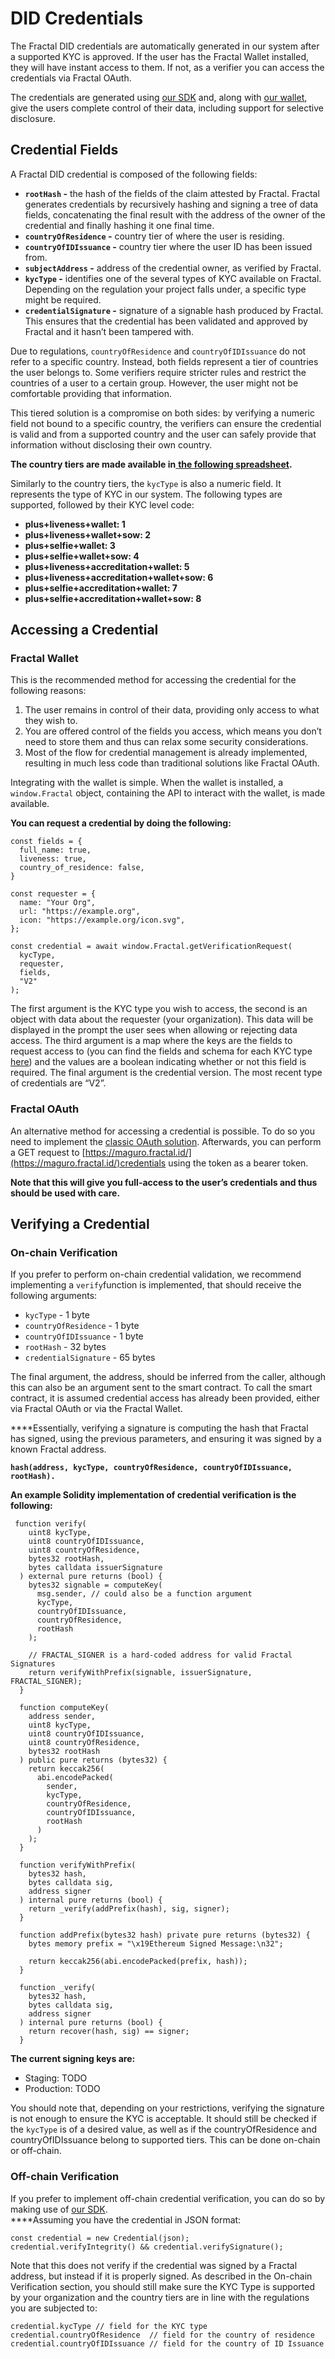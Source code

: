 # DID Credentials

The Fractal DID credentials are automatically generated in our system after a supported KYC is approved. If the user has the Fractal Wallet installed, they will have instant access to them. If not, as a verifier you can access the credentials via Fractal OAuth.

The credentials are generated using [our SDK](https://github.com/trustfractal/sdk) and, along with [our wallet](https://github.com/trustfractal/wallet), give the users complete control of their data, including support for selective disclosure.

## **Credential Fields**

A Fractal DID credential is composed of the following fields:

* **`rootHash` -** the hash of the fields of the claim attested by Fractal. Fractal generates credentials by recursively hashing and signing a tree of data fields, concatenating the final result with the address of the owner of the credential and finally hashing it one final time.
* **`countryOfResidence` -** country tier of where the user is residing.
* **`countryOfIDIssuance` -**  country tier where the user ID has been issued from.
* **`subjectAddress` -** address of the credential owner, as verified by Fractal.
* **`kycType` -** identifies one of the several types of KYC available on Fractal. Depending on the regulation your project falls under, a specific type might be required.
* **`credentialSignature` -** signature of a signable hash produced by Fractal. This ensures that the credential has been validated and approved by Fractal and it hasn’t been tampered with.

Due to regulations, `countryOfResidence` and `countryOfIDIssuance` do not refer to a specific country. Instead, both fields represent a tier of countries the user belongs to. Some verifiers require stricter rules and restrict the countries of a user to a certain group. However, the user might not be comfortable providing that information.

This tiered solution is a compromise on both sides: by verifying a numeric field not bound to a specific country, the verifiers can ensure the credential is valid and from a supported country and the user can safely provide that information without disclosing their own country.

**The country tiers are made available in**[ **the following spreadsheet**](https://docs.google.com/spreadsheets/d/1Ot9YEpasZ3qVSnoZqQs2iEqgHUyYAAn2Q17d113PQZc/edit?usp=sharing)**.**

Similarly to the country tiers, the `kycType` is also a numeric field. It represents the type of KYC in our system. The following types are supported, followed by their KYC level code:

* **plus+liveness+wallet: 1**
* **plus+liveness+wallet+sow: 2**
* **plus+selfie+wallet: 3**
* **plus+selfie+wallet+sow: 4**
* **plus+liveness+accreditation+wallet: 5**
* **plus+liveness+accreditation+wallet+sow: 6**
* **plus+selfie+accreditation+wallet: 7**
* **plus+selfie+accreditation+wallet+sow: 8**

## **Accessing a Credential**

### **Fractal Wallet**

This is the recommended method for accessing the credential for the following reasons:

1. The user remains in control of their data, providing only access to what they wish to.
2. You are offered control of the fields you access, which means you don’t need to store them and thus can relax some security considerations.
3. Most of the flow for credential management is already implemented, resulting in much less code than traditional solutions like Fractal OAuth.

Integrating with the wallet is simple. When the wallet is installed, a `window.Fractal` object, containing the API to interact with the wallet, is made available.

**You can request a credential by doing the following:**

```text
const fields = {
  full_name: true,
  liveness: true,
  country_of_residence: false,
}

const requester = {
  name: "Your Org",
  url: "https://example.org",
  icon: "https://example.org/icon.svg",
};

const credential = await window.Fractal.getVerificationRequest(
  kycType,
  requester,
  fields,
  "V2"
);
```

The first argument is the KYC type you wish to access, the second is an object with data about the requester \(your organization\). This data will be displayed in the prompt the user sees when allowing or rejecting data access. The third argument is a map where the keys are the fields to request access to \(you can find the fields and schema for each KYC type [here](https://github.com/trustfractal/sdk/blob/main/src/Schema/schemas.ts)\) and the values are a boolean indicating whether or not this field is required. The final argument is the credential version. The most recent type of credentials are “V2”.

### **Fractal OAuth**

An alternative method for accessing a credential is possible. To do so you need to implement the [classic OAuth solution](https://docs.developer.fractal.id/user-integration/user-authorization). Afterwards, you can perform a GET request to [https://maguro.fractal.id/](https://maguro.fractal.id/)credentials using the token as a bearer token.

  
**Note that this will give you full-access to the user’s credentials and thus should be used with care.**

## **Verifying a Credential**

### **On-chain Verification**

If you prefer to perform on-chain credential validation, we recommend implementing a `verify`function is implemented, that should receive the following arguments:

* `kycType` - 1 byte
* `countryOfResidence` - 1 byte
* `countryOfIDIssuance` - 1 byte
* `rootHash` - 32 bytes
* `credentialSignature` - 65 bytes

The final argument, the address, should be inferred from the caller, although this can also be an argument sent to the smart contract. To call the smart contract, it is assumed credential access has already been provided, either via Fractal OAuth or via the Fractal Wallet.

  
****Essentially, verifying a signature is computing the hash that Fractal has signed, using the previous parameters, and ensuring it was signed by a known Fractal address.

**`hash(address, kycType, countryOfResidence, countryOfIDIssuance, rootHash).`**  


**An example Solidity implementation of credential verification is the following:**

```text
 function verify(
    uint8 kycType,
    uint8 countryOfIDIssuance,
    uint8 countryOfResidence,
    bytes32 rootHash,
    bytes calldata issuerSignature
  ) external pure returns (bool) {
    bytes32 signable = computeKey(
      msg.sender, // could also be a function argument
      kycType,
      countryOfIDIssuance,
      countryOfResidence,
      rootHash
    );

    // FRACTAL_SIGNER is a hard-coded address for valid Fractal Signatures
    return verifyWithPrefix(signable, issuerSignature, FRACTAL_SIGNER);
  }

  function computeKey(
    address sender,
    uint8 kycType,
    uint8 countryOfIDIssuance,
    uint8 countryOfResidence,
    bytes32 rootHash
  ) public pure returns (bytes32) {
    return keccak256(
      abi.encodePacked(
        sender,
        kycType,
        countryOfResidence,
        countryOfIDIssuance,
        rootHash
      )
    );
  }

  function verifyWithPrefix(
    bytes32 hash,
    bytes calldata sig,
    address signer
  ) internal pure returns (bool) {
    return _verify(addPrefix(hash), sig, signer);
  }

  function addPrefix(bytes32 hash) private pure returns (bytes32) {
    bytes memory prefix = "\x19Ethereum Signed Message:\n32";

    return keccak256(abi.encodePacked(prefix, hash));
  }

  function _verify(
    bytes32 hash,
    bytes calldata sig,
    address signer
  ) internal pure returns (bool) {
    return recover(hash, sig) == signer;
  }
```

**The current signing keys are:**

* Staging: TODO
* Production: TODO

You should note that, depending on your restrictions, verifying the signature is not enough to ensure the KYC is acceptable. It should still be checked if the `kycType` is of a desired value, as well as if the countryOfResidence and countryOfIDIssuance belong to supported tiers. This can be done on-chain or off-chain.

### **Off-chain Verification**

If you prefer to implement off-chain credential verification, you can do so by making use of [our SDK](https://github.com/trustfractal/sdk).  
****Assuming you have the credential in JSON format:

```text
const credential = new Credential(json);
credential.verifyIntegrity() && credential.verifySignature();
```

Note that this does not verify if the credential was signed by a Fractal address, but instead if it is properly signed. As described in the On-chain Verification section, you should still make sure the KYC Type is supported by your organization and the country tiers are in line with the regulations you are subjected to:

```text
credential.kycType // field for the KYC type
credential.countryOfResidence  // field for the country of residence
credential.countryOfIDIssuance // field for the country of ID Issuance
```



